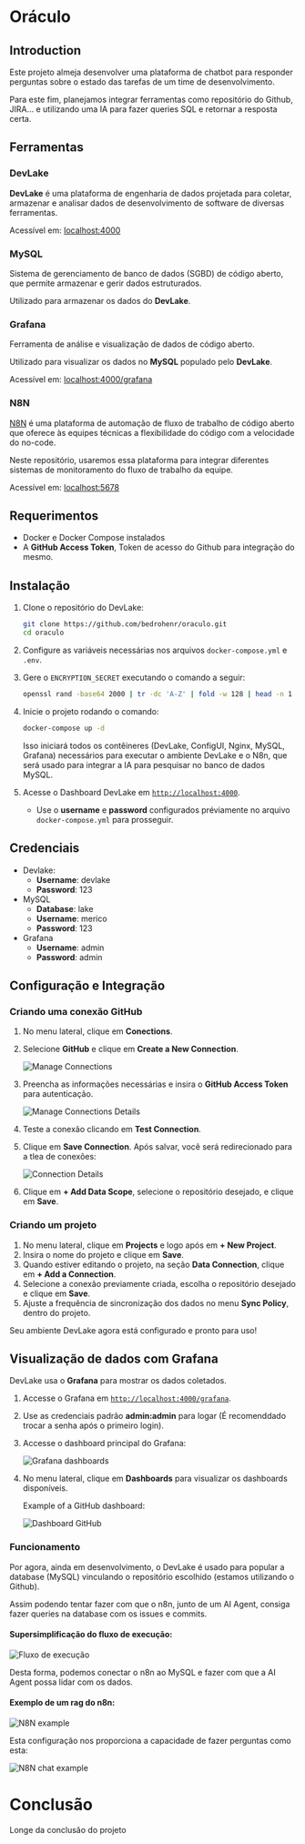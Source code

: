 # Oráculo

## Introduction

Este projeto almeja desenvolver uma plataforma de chatbot para responder perguntas sobre o estado das tarefas de um time de desenvolvimento.

Para este fim, planejamos integrar ferramentas como repositório do Github, JIRA... e utilizando uma IA para fazer queries SQL e retornar a resposta certa.

## Ferramentas

### DevLake

**DevLake** é uma plataforma de engenharia de dados projetada para coletar, armazenar e analisar dados de desenvolvimento de software de diversas ferramentas.

Acessível em: [localhost:4000](localhost:5678)

### MySQL

Sistema de gerenciamento de banco de dados (SGBD) de código aberto, que permite armazenar e gerir dados estruturados.

Utilizado para armazenar os dados do **DevLake**.

### Grafana

Ferramenta de análise e visualização de dados de código aberto.

Utilizado para visualizar os dados no **MySQL** populado pelo **DevLake**.

Acessível em: [localhost:4000/grafana](localhost:5678)

### N8N

[N8N](https://github.com/n8n-io/n8n) é uma plataforma de automação de fluxo de trabalho de código aberto que oferece às equipes técnicas a flexibilidade do código com a velocidade do no-code.

Neste repositório, usaremos essa plataforma para integrar diferentes sistemas de monitoramento do fluxo de trabalho da equipe.

Acessível em: [localhost:5678](localhost:5678)

## Requerimentos

- Docker e Docker Compose instalados 
- A **GitHub Access Token**, Token de acesso do Github para integração do mesmo.

## Instalação

1. Clone o repositório do DevLake:

   ```sh
   git clone https://github.com/bedrohenr/oraculo.git
   cd oraculo
   ```

2. Configure as variáveis necessárias nos arquivos `docker-compose.yml` e `.env`.

3. Gere o `ENCRYPTION_SECRET` executando o comando a seguir: 

   ```sh
   openssl rand -base64 2000 | tr -dc 'A-Z' | fold -w 128 | head -n 1
   ```

4. Inicie o projeto rodando o comando:

   ```sh
   docker-compose up -d
   ```

   Isso iniciará todos os contêineres (DevLake, ConfigUI, Nginx, MySQL, Grafana) necessários para executar o ambiente DevLake e o N8n, que será usado para integrar a IA para pesquisar no banco de dados MySQL.

5. Acesse o Dashboard DevLake em [`http://localhost:4000`](http://localhost:4000).  
   - Use o **username** e **password** configurados préviamente no arquivo  `docker-compose.yml` para prosseguir.

## Credenciais
   - Devlake:
      - **Username**: devlake
      - **Password**: 123
   - MySQL
      - **Database**: lake
      - **Username**: merico
      - **Password**: 123
   - Grafana
      - **Username**: admin
      - **Password**: admin

## Configuração e Integração

### Criando uma conexão GitHub

1. No menu lateral, clique em **Conections**. 
2. Selecione **GitHub** e clique em **Create a New Connection**.

   ![Manage Connections](./images/manage_connections.png)

3. Preencha as informações necessárias e insira o **GitHub Access Token** para autenticação.

   ![Manage Connections Details](./images/manage_connections_details.png)

4. Teste a conexão clicando em **Test Connection**.  
5. Clique em **Save Connection**. Após salvar, você será redirecionado para a tlea de conexões:

   ![Connection Details](./images/connection_details.png)

6. Clique em **+ Add Data Scope**, selecione o repositório desejado, e clique em  **Save**.

### Criando um projeto

1. No menu lateral, clique em **Projects** e logo após em **+ New Project**.  
2. Insira o nome do projeto e clique em **Save**.  
3. Quando estiver editando o projeto, na seção **Data Connection**, clique em **+ Add a Connection**.  
4. Selecione a conexão previamente criada, escolha o repositório desejado e clique em **Save**.  
5. Ajuste a frequência de sincronização dos dados no menu **Sync Policy**, dentro do projeto.

Seu ambiente DevLake agora está configurado e pronto para uso!

## Visualização de dados com Grafana

DevLake usa o **Grafana** para mostrar os dados coletados.

1. Accesse o Grafana em [`http://localhost:4000/grafana`](http://localhost:4000/grafana).  
2. Use as credenciais padrão **admin:admin** para logar (É recomenddado trocar a senha após o primeiro login).  
3. Accesse o dashboard principal do Grafana:

   ![Grafana dashboards](./images/grafana_dashboards.png)

4. No menu lateral, clique em **Dashboards** para visualizar os dashboards disponíveis.

   Example of a GitHub dashboard:

   ![Dashboard GitHub](./images/dashboard_github.png)

### Funcionamento

Por agora, ainda em desenvolvimento, o DevLake é usado para popular a database (MySQL) vinculando o repositório escolhido (estamos utilizando o Github).

Assim podendo tentar fazer com que o n8n, junto de um AI Agent, consiga fazer queries na database com os issues e commits.

#### Supersimplificação do fluxo de execução:

   ![Fluxo de execução](./images/executional_flow_visualization.png)


Desta forma, podemos conectar o n8n ao MySQL e fazer com que a AI Agent possa lidar com os dados. 

#### Exemplo de um rag do n8n:

   ![N8N example](./images/n8n_example.png)

Esta configuração nos proporciona a capacidade de fazer perguntas como esta:

   ![N8N chat example](./images/n8n_chat_example.png)

# Conclusão

Longe da conclusão do projeto

